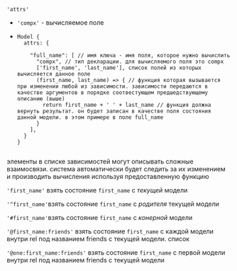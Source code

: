 

`'attrs'`

- `'compx'` - вычисляемое поле

- ```
  Model {
    attrs: {
    
      "full_name": [ // имя ключа - имя поля, которое нужно вычислить  
        "compx", // тип декларации. для вычисляемого поля это compx
        ['first_name', 'last_name'], список полей из которых вычисляется данное поле
        (first_name, last_name) => { // функция которая вызывается при изменении любой из зависимости. зависимости передаются в качестве аргументов в порядке соотвестующем предшедствующему описанию (выше)
          return first_name + ' ' + last_name // функция должна вернуть результат. он будет записан в качестве поля состояния данной модели. в этом примере в поле full_name
        }
      ],
    }
  }
  
  
  ```

  

элементы в списке зависимостей могут описывать сложные взаимосвязи. система автоматически будет следить за их изменением и производить вычисления используя предоставленную функцию

`'first_name'` взять состояние `first_name` с *текущей* модели

`'^first_name'`взять состояние `first_name` с *родителя* текущей модели

`'#first_name'`взять состояние `first_name` с *конерной*  модели

`'@first_name:friends'` взять состояние `first_name` с каждой модели внутри rel под названием friends с текущей модели. список

`'@one:first_name:friends'` взять состояние `first_name` с первой модели внутри rel под названием friends с текущей модели



